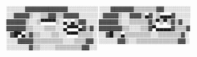 ░░░░░▓▓▓▓▓▓▓▓▓▓▓░░░░░░░░ ░░░▓▓▓▓▓▓▒▒▒▒▒▒▓▓░░░░░░░ ░░▓▓▓▓▒░░▒▒▓▓▒▒▓▓▓▓░░░░░ ░▓▓▓▓▒░░▓▓▓▒▄▓░▒▄▄▄▓░░░░ ▓▓▓▓▓▒░░▒▀▀▀▀▒░▄░▄▒▓▓░░░ ▓▓▓▓▓▒░░▒▒▒▒▒▓▒▀▒▀▒▓▒▓░░ ▓▓▓▓▓▒▒░░░▒▒▒░░▄▀▀▀▄▓▒▓░ ▓▓▓▓▓▓▒▒░░░▒▒▓▀▄▄▄▄▓▒▒▒▓ ░▓█▀▄▒▓▒▒░░░▒▒░░▀▀▀▒▒▒▒░ ░░▓█▒▒▄▒▒▒▒▒▒▒░░▒▒▒▒▒▒▓░ ░░░▓▓▓▓▒▒▒▒▒▒▒▒░░░▒▒▒▓▓░ ░░░░░▓▓▒░░▒▒▒▒▒▒▒▒▒▒▒▓▓░ ░░░░░░▓▒▒░░░░▒▒▒▒▒▒▒▓▓░░